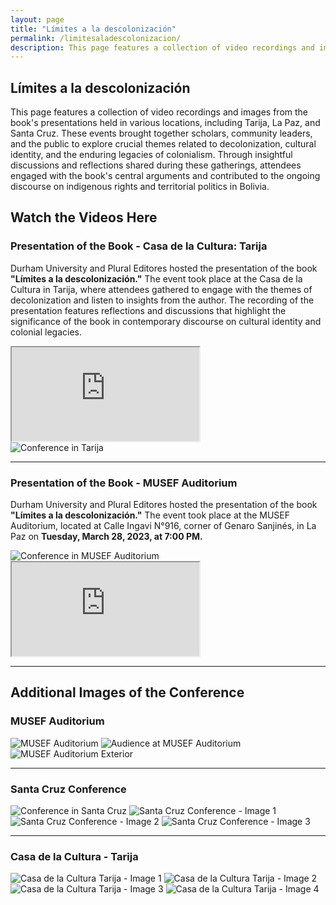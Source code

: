```yaml
---
layout: page
title: "Límites a la descolonización"
permalink: /limitesaladescolonizacion/
description: This page features a collection of video recordings and images from the book's presentations held in various locations, including Tarija, La Paz, and Santa Cruz. These events brought together scholars, community leaders, and the public to explore crucial themes related to decolonization, cultural identity, and the enduring legacies of colonialism. Through insightful discussions and reflections shared during these gatherings, attendees engaged with the book's central arguments and contributed to the ongoing discourse on indigenous rights and territorial politics in Bolivia.
---
```


<section class="content">
  <h1>Límites a la descolonización</h1>

  <p>This page features a collection of video recordings and images from the book's presentations held in various locations, including Tarija, La Paz, and Santa Cruz. These events brought together scholars, community leaders, and the public to explore crucial themes related to decolonization, cultural identity, and the enduring legacies of colonialism. Through insightful discussions and reflections shared during these gatherings, attendees engaged with the book's central arguments and contributed to the ongoing discourse on indigenous rights and territorial politics in Bolivia.</p>

  <h2>Watch the Videos Here</h2>

  <h3>Presentation of the Book - Casa de la Cultura: Tarija</h3>
  <p>Durham University and Plural Editores hosted the presentation of the book <strong>"Límites a la descolonización."</strong> The event took place at the Casa de la Cultura in Tarija, where attendees gathered to engage with the themes of decolonization and listen to insights from the author. The recording of the presentation features reflections and discussions that highlight the significance of the book in contemporary discourse on cultural identity and colonial legacies.</p>

  <div class="fb-video-wrapper">
    <iframe src="https://www.facebook.com/plugins/video.php?href=https://fb.watch/uTU1sG6Fdl/" 
            allow="autoplay; clipboard-write; encrypted-media; picture-in-picture; web-share" 
            allowfullscreen></iframe>
  </div>

  <img src="/images/Límites/tarija.jpg" alt="Conference in Tarija">

  <hr>

  <h3>Presentation of the Book - MUSEF Auditorium</h3>
  <p>Durham University and Plural Editores hosted the presentation of the book <strong>"Límites a la descolonización."</strong> The event took place at the MUSEF Auditorium, located at Calle Ingavi N°916, corner of Genaro Sanjinés, in La Paz on <strong>Tuesday, March 28, 2023, at 7:00 PM.</strong></p>

  <img src="/images/Límites/conference1.jpg" alt="Conference in MUSEF Auditorium">
  
  <div class="fb-video-wrapper">
    <iframe src="https://www.facebook.com/plugins/video.php?href=https://fb.watch/uTU8zz08FT/" 
            allow="autoplay; clipboard-write; encrypted-media; picture-in-picture; web-share" 
            allowfullscreen></iframe>
  </div>

  <hr>

  <h2>Additional Images of the Conference</h2>

  <h3>MUSEF Auditorium</h3>
  <img src="/images/Límites/conference.jpg" alt="MUSEF Auditorium">
  <img src="/images/Límites/audience.jpg" alt="Audience at MUSEF Auditorium">
  <img src="/images/Límites/musef.jpg" alt="MUSEF Auditorium Exterior">

  <hr>

  <h3>Santa Cruz Conference</h3>
  <img src="/images/Límites/santa.jpg" alt="Conference in Santa Cruz">
  <img src="/images/Límites/santa1.jpg" alt="Santa Cruz Conference - Image 1">
  <img src="/images/Límites/santa3.jpg" alt="Santa Cruz Conference - Image 2">
  <img src="/images/Límites/santa4.jpg" alt="Santa Cruz Conference - Image 3">

  <hr>

  <h3>Casa de la Cultura - Tarija</h3>
  <img src="/images/Límites/tarija1.jpg" alt="Casa de la Cultura Tarija - Image 1">
  <img src="/images/Límites/tarija2.jpg" alt="Casa de la Cultura Tarija - Image 2">
  <img src="/images/Límites/tarija3.jpg" alt="Casa de la Cultura Tarija - Image 3">
  <img src="/images/Límites/tarija4.jpg" alt="Casa de la Cultura Tarija - Image 4">
</section>
